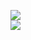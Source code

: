 [![](https://img.shields.io/badge/Made%20With-Github%20Spray-lightgrey.svg?style=for-the-badge&logo=github)](https://github.com/Annihil/github-spray#3071)  
[![](https://i.imgur.com/2DrTn0Z.gif)](https://github.com/Annihil/github-spray)